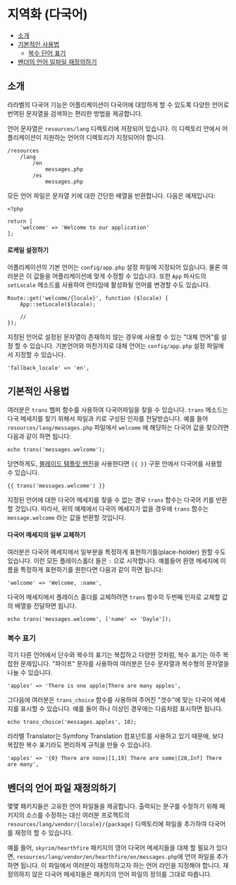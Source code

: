 # 지역화 (다국어)

- [소개](#introduction)
- [기본적인 사용법](#basic-usage)
    - [복수 단어 표기](#pluralization)
- [벤더의 언어 일파일 재정의하기](#overriding-vendor-language-files)

<a name="introduction"></a>
## 소개

라라벨의 다국어 기능은 어플리케이션이 다국어에 대앙하게 할 수 있도록 다양한 언어로 번역된 문자열을 검색하는 편리한 방법을 제공합니다.

언어 문자열은 `resources/lang` 디렉토리에 저장되어 있습니다. 이 디렉토리 안에서 어플리케이션이 지원하는 언어의 디렉토리가 지정되어야 합니다. 

    /resources
        /lang
            /en
                messages.php
            /es
                messages.php

모든 언어 파일은 문자열 키에 대한 간단한 배열을 반환합니다. 다음은 예제입니다:

    <?php

    return [
        'welcome' => 'Welcome to our application'
    ];

#### 로케일 설정하기

어플리케이션의 기본 언어는 `config/app.php` 설정 파일에 지정되어 있습니다. 물론 여러분은 이 값들을 어플리케이션에 맞게 수정할 수 있습니다. 또한 `App` 파사드의 `setLocale` 메소드를 사용하여 런타임에 활성화될 언어를 변경할 수도 있습니다.  

    Route::get('welcome/{locale}', function ($locale) {
        App::setLocale($locale);

        //
    });

지정된 언어로 설정된 문자열이 존재하지 않는 경우에 사용할 수 있는 "대체 언어"를 설정 할 수 있습니다. 기본언어와 마찬가지로 대체 언어는 `config/app.php` 설정 파일에서 지정할 수 있습니다. 

    'fallback_locale' => 'en',

<a name="basic-usage"></a>
## 기본적인 사용법

여러분은 `trans` 헬퍼 함수를 사용하여 다국어파일을 찾을 수 있습니다. `trans` 메소드는 다국 메세지를 찾기 위해서 파일과 키로 구성된 인자를 전달받습니다. 예를 들어 `resources/lang/messages.php` 파일에서 `welcome` 에 해당하는 다국어 값을 찾으려면 다음과 같이 하면 됩니다:

    echo trans('messages.welcome');

당연하게도, [블레이드 템플릿 엔진](/docs/{{version}}/blade)을 사용한다면 `{{ }}` 구문 안에서 다국어를 사용할 수 있습니다. 

    {{ trans('messages.welcome') }}

지정된 언어에 대한 다국어 메세지를 찾을 수 없는 경우 `trans` 함수는 다국어 키를 반환할 것입니다. 따라서, 위의 예제에서 다국어 메세지가 없을 경우에 `trans` 함수는 `message.welcome` 라는 값을 반환할 것입니다. 

#### 다국어 메세지의 일부 교체하기

여러분은 다국어 메세지에서 일부분을 특정하게 표현하기를(place-holder) 원할 수도 있습니다. 이런 모든 플레이스홀더 들은 `:` 으로 시작합니다. 예를들어 환영 메세지에 이름을 특정하게 표현하기를 원한다면 다음과 같이 하면 됩니다:

    'welcome' => 'Welcome, :name',

다국어 메세지에서 플레이스 홀더를 교체하려면 `trans` 함수의 두번째 인자로 교체할 값의 배열을 전달하면 됩니다.

    echo trans('messages.welcome', ['name' => 'Dayle']);

<a name="pluralization"></a>
### 복수 표기 

각기 다른 언어에서 단수와 복수의 표기는 복잡하고 다양한 것처럼, 복수 표기는 아주 복잡한 문제입니다. "파이프" 문자를 사용하여 여러분은 단수 문자열과 복수형의 문자열을 나눌 수 있습니다.

    'apples' => 'There is one apple|There are many apples',

그다음에 여러분은 `trans_choice` 함수를 사용하여 주어진 "갯수"에 맞는 다국어 메세지를 표시할 수 있습니다. 예를 들어 하나 이상인 경우에는 다음처럼 표시하면 됩니다. 

    echo trans_choice('messages.apples', 10);


라라벨 Translator는 Symfony Translation 컴포넌트를 사용하고 있기 때문에, 보다 복잡한 복수 표기라도 편리하게 규칙을 만들 수 있습니다.

    'apples' => '{0} There are none|[1,19] There are some|[20,Inf] There are many',

<a name="overriding-vendor-language-files"></a>
## 벤더의 언어 파일 재정의하기

몇몇 패키지들은 고유한 언어 파일들을 제공합니다. 출력되는 문구를 수정하기 위해 패키지의 소스를 수정하는 대신 여러분 프로젝트의 `resources/lang/vendor/{locale}/{package}` 디렉토리에 파일을 추가하여 다국어를 재정의 할 수 있습니다. 

예를 들어, `skyrim/hearthfire` 패키지의 영어 다국어 메세지들을 대체 할 필요가 있다면, `resources/lang/vendor/en/hearthfire/en/messages.php`에 언어 파일을 추가 하면 됩니다. 이 파일에서 여러분이 재정의하고자 하는 언어 라인을 지정해야 합니다. 재정의하지 않은 다국어 메세지들은 패키지의 언어 파일의 정의를 그대로 따릅니다. 
